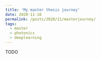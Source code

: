```yaml
---
title: 'My master thesis journey'
date: 2020-11-10
permalink: /posts/2020/11/masterjourney/
tags:
  - master
  - photonics
  - deeplearning
---
```

TODO